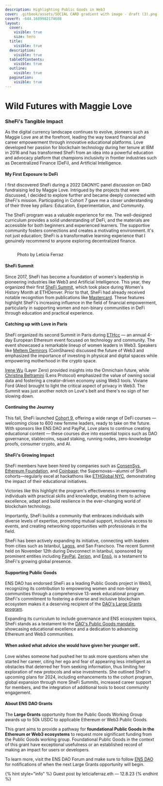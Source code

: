 ```yaml
---
description: Highlighting Public Goods in Web3
cover: .gitbook/assets/SOCIAL CARD gradient with image - draft (3).png
coverY: -644.1689982174688
layout:
  cover:
    visible: true
    size: hero
  title:
    visible: true
  description:
    visible: true
  tableOfContents:
    visible: true
  outline:
    visible: true
  pagination:
    visible: true
---
```


# Wild Futures with Maggie Love

### SheFi's Tangible Impact

As the digital currency landscape continues to evolve, pioneers such as Maggie Love are at the forefront, leading the way toward financial and career empowerment through innovative educational platforms. Love developed her passion for blockchain technology during her tenure at IBM in 2016 and has transformed SheFi from an idea into a powerful education and advocacy platform that champions inclusivity in frontier industries such as Decentralized Finance (DeFi), and Artificial Intelligence.&#x20;

#### My First Exposure to DeFi

I first discovered SheFi during a 2022 DAONYC panel discussion on DAO fundraising led by Maggie Love. Intrigued by the projects that were discussed, I decided to explore further and became deeply connected with SheFi's mission. Participating in Cohort 7 gave me a closer understanding of their three key pillars: Education, Experimentation, and Community.

The SheFi program was a valuable experience for me. The well-designed curriculum provides a solid understanding of DeFi, and the materials are accessible for both beginners and experienced learners. The supportive community fosters connections and creates a motivating environment. It's not just education; SheFi is a transformative learning experience that I genuinely recommend to anyone exploring decentralized finance.

<figure><img src="https://storage.googleapis.com/papyrus_images/178c4beab2bc780f2acac5f3ebee4755.jpg" alt=""><figcaption><p>Photo by Leticia Ferraz</p></figcaption></figure>

#### SheFi Summit

Since 2017, SheFi has become a foundation of women's leadership in pioneering industries like Web3 and Artificial Intelligence. This year, they organized their first [SheFi Summit](https://twitter.com/She\_\_Fi/status/1631315154460704770?s=20), which took place during Women's History Month at ETHDenver. Prior to that, SheFi had already received notable recognition from publications like [Mastercard](https://www.mastercard.com/news/perspectives/2022/women-in-crypto-maggie-love/). These features highlight SheFi's increasing influence in the field of financial empowerment, particularly in supporting women and non-binary communities in DeFi through education and practical experience.

#### Catching up with Love in Paris

SheFi organized its second Summit in Paris during [ETHcc](https://www.ethcc.io/) — an annual 4-day European Ethereum event focused on technology and community. The event showcased a remarkable lineup of women leaders in Web3. Speakers like [Meltem Demirors](https://twitter.com/Melt\_Dem) (CoinShares) discussed the future of Web3 and emphasized the importance of investing in physical and digital spaces while empowering motherhood in the crypto space.

[Irene Wu](https://twitter.com/IreneWu27) (Layer Zero) provided insights into the Omnichain future, while [Christina Beltramini](https://twitter.com/0xChristina) (Lens Protocol) emphasized the value of owning social data and fostering a creator-driven economy using Web3 tools. Viviane Ford (Aleo) brought to light the critical aspect of privacy in Web3. The Summit was just another notch on Love's belt and there's no sign of her slowing down.

#### Continuing the Journey

This fall, SheFi launched [Cohort 9](https://www.shefi.org/), offering a wide range of DeFi courses — welcoming close to 600 new femme leaders, ready to take on the future. With sponsors like ENS DAO and PayPal, Love plans to continue creating educational content — these courses dive into essential topics such as DAO governance, stablecoins, squad staking, running nodes, zero-knowledge proofs, consumer crypto, and AI.

#### SheFi's Growing Impact

SheFi members have been hired by companies such as [ConsenSys](https://consensys.io/), [Ethereum Foundation](https://ethereum.org/en/foundation/), and [Coinbase;](https://www.coinbase.com/) the Supernovas—alumni of SheFi cohorts—regularly excel at hackathons like [ETHGlobal NYC](https://twitter.com/She\_\_Fi/status/1708865234839171376?s=20), demonstrating the impact of their educational initiatives.

Victories like this highlight the program's effectiveness in empowering individuals with practical skills and knowledge, enabling them to achieve excellence, adapt and build resilience in the ever-changing world of blockchain technology.

Importantly, SheFi builds a community that embraces individuals with diverse levels of expertise, promoting mutual support, inclusive access to events, and creating networking opportunities with professionals in the field.

SheFi has been actively expanding its initiative, connecting with leaders from cities such as Istanbul, [Lagos](https://x.com/She\_\_Fi/status/1697664706998120820?s=20), and San Francisco. The recent Summit held on November 12th during Devconnect in Istanbul, sponsored by prominent entities including [PayPal](https://twitter.com/She\_\_Fi/status/1701951974940565979?s=20), [Zerion](https://zerion.io/), and [Ensō](https://ensocollective.xyz/), is a testament to SheFi's growing global presence.

#### Supporting Public Goods

ENS DAO has endorsed SheFi as a leading Public Goods project in Web3, recognizing its contribution to empowering women and non-binary communities through a comprehensive 13-week educational program. SheFi's commitment to fostering a diverse and inclusive blockchain ecosystem makes it a deserving recipient of the [DAO's Large Grants program](https://discuss.ens.domains/t/closed-public-goods-large-grants-q2-2023/17057/2#shefi-9).&#x20;

Expanding its curriculum to include governance and ENS ecosystem topics, SheFi stands as a testament to the [DAO's Public Goods mandate](https://docs.ens.domains/v/governance/ens-dao-constitution#iii.-income-funds-ens-and-other-public-goods), showcasing educational excellence and a dedication to advancing Ethereum and Web3 communities.

#### When asked what advice she would have given her younger self..

Love wishes someone had pushed her to ask more questions when she started her career, citing her ego and fear of appearing less intelligent as obstacles that deterred her from seeking information, thus limiting her exploration of new protocols and wise investments. She outlined SheFi's upcoming plans for 2024, including enhancements to the cohort program, global expansion through more SheFi Summits, increased career support for members, and the integration of additional tools to boost community engagement.

#### About ENS DAO Grants

The **Large Grants** opportunity from the Public Goods Working Group awards up to 50k USDC to applicable Ethereum or Web3 Public Goods.

This grant aims to provide a pathway for **foundational Public Goods in the Ethereum or Web3 ecosystems** to request more significant funding from the Public Goods working group. Foundational Public Goods in the context of this grant have exceptional usefulness or an established record of making an impact for users or developers.&#x20;

To learn more, visit the ENS DAO Forum and make sure to follow [ENS DAO](https://x.com/ens\_dao) for notifications of when the next Large Grants opportunity will begin.&#x20;



{% hint style="info" %}
Guest post by leticiaferraz.eth — 12.8.23
{% endhint %}
